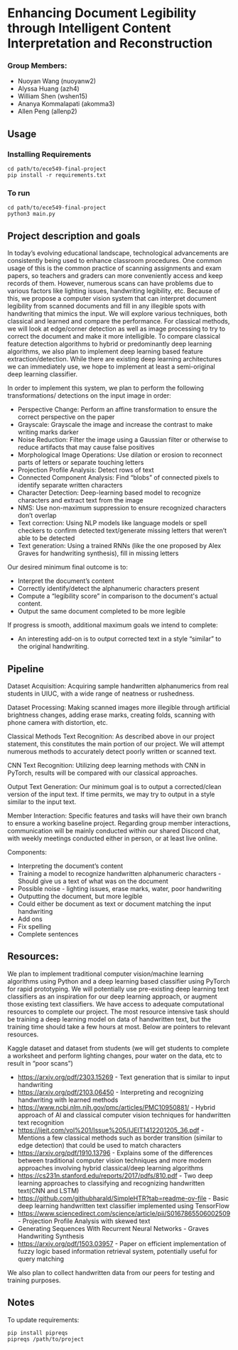 # Enhancing Document Legibility through Intelligent Content Interpretation and Reconstruction
### Group Members:
- Nuoyan Wang (nuoyanw2)
- Alyssa Huang (azh4)
- William Shen (wshen15)
- Ananya Kommalapati (akomma3)
- Allen Peng (allenp2)

## Usage
### Installing Requirements
```
cd path/to/ece549-final-project
pip install -r requirements.txt
```

### To run
```
cd path/to/ece549-final-project
python3 main.py
```

## Project description and goals
In today’s evolving educational landscape, technological advancements are consistently being used to enhance classroom procedures. One common usage of this is the common practice of scanning assignments and exam papers, so teachers and graders can more conveniently access and keep records of them. However, numerous scans can have problems due to various factors like lighting issues, handwriting legibility, etc. Because of this, we propose a computer vision system that can interpret document legibility from scanned documents and fill in any illegible spots with handwriting that mimics the input. We will explore various techniques, both classical and learned and compare the performance. For classical methods, we will look at edge/corner detection as well as image processing to try to correct the document and make it more intelligible. To compare classical feature detection algorithms to hybrid or predominantly deep learning algorithms, we also plan to implement deep learning based feature extraction/detection. While there are existing deep learning architectures we can immediately use, we hope to implement at least a semi-original deep learning classifier.

In order to implement this system, we plan to perform the following transformations/ detections on the input image in order:
- Perspective Change: Perform an affine transformation to ensure the correct perspective on the paper
- Grayscale: Grayscale the image and increase the contrast to make writing marks darker
- Noise Reduction: Filter the image using a Gaussian filter or otherwise to reduce artifacts that may cause false positives
- Morphological Image Operations: Use dilation or erosion to reconnect parts of letters or separate touching letters
- Projection Profile Analysis: Detect rows of text
- Connected Component Analysis: Find “blobs” of connected pixels to identify separate written characters
- Character Detection: Deep-learning based model to recognize characters and extract text from the image
- NMS: Use non-maximum suppression to ensure recognized characters don’t overlap
- Text correction: Using NLP models like language models or spell checkers to confirm detected text/generate missing letters that weren’t able to be detected 
- Text generation: Using a trained RNNs (like the one proposed by Alex Graves for handwriting synthesis), fill in missing letters


Our desired minimum final outcome is to:
- Interpret the document’s content
- Correctly identify/detect the alphanumeric characters present
- Compute a “legibility score” in comparison to the document's actual content.
- Output the same document completed to be more legible

If progress is smooth, additional maximum goals we intend to complete:
- An interesting add-on is to output corrected text in a style “similar” to the original handwriting. 

## Pipeline

Dataset Acquisition: Acquiring sample handwritten alphanumerics from real students in UIUC, with a wide range of neatness or rushedness. 

Dataset Processing: Making scanned images more illegible through artificial brightness changes, adding erase marks, creating folds, scanning with phone camera with distortion, etc.

Classical Methods Text Recognition: As described above in our project statement, this constitutes the main portion of our project. We will attempt numerous methods to accurately detect poorly written or scanned text.

CNN Text Recognition: Utilizing deep learning methods with CNN in PyTorch, results will be compared with our classical approaches. 

Output Text Generation: Our minimum goal is to output a corrected/clean version of the input text. If time permits, we may try to output in a style similar to the input text.

Member Interaction:
Specific features and tasks will have their own branch to ensure a working baseline project. Regarding group member interactions, communication will be mainly conducted within our shared Discord chat, with weekly meetings conducted either in person, or at least live online.

Components:
- Interpreting the document’s content
- Training a model to recognize handwritten alphanumeric characters - Should give us a text of what was on the document
- Possible noise - lighting issues, erase marks, water, poor handwriting
- Outputting the document, but more legible
- Could either be document as text or document matching the input handwriting
- Add ons
- Fix spelling
- Complete sentences

## Resources:

We plan to implement traditional computer vision/machine learning algorithms using Python and a deep learning based classifier using PyTorch for rapid prototyping. We will potentially use pre-existing deep learning text classifiers as an inspiration for our deep learning approach, or augment those existing text classifiers. We have access to adequate computational resources to complete our project. The most resource intensive task should be training a deep learning model on data of handwritten text, but the training time should take a few hours at most. Below are pointers to relevant resources.

Kaggle dataset and dataset from students (we will get students to complete a worksheet and perform lighting changes, pour water on the data, etc to result in “poor scans”)
- https://arxiv.org/pdf/2303.15269 - Text generation that is similar to input handwriting
- https://arxiv.org/pdf/2103.06450 - Interpreting and recognizing handwriting with learned methods
- https://www.ncbi.nlm.nih.gov/pmc/articles/PMC10950881/ - Hybrid approach of AI and classical computer vision techniques for handwritten text recognition
- https://ijeit.com/vol%201/Issue%205/IJEIT1412201205_36.pdf - Mentions a few classical methods such as border transition (similar to edge detection) that could be used to match characters
- https://arxiv.org/pdf/1910.13796 - Explains some of the differences between traditional computer vision techniques and more modern approaches involving hybrid classical/deep learning algorithms
- https://cs231n.stanford.edu/reports/2017/pdfs/810.pdf - Two deep learning approaches to classifying and recognizing handwritten text(CNN and LSTM)
- https://github.com/githubharald/SimpleHTR?tab=readme-ov-file - Basic deep learning handwritten text classifier implemented using TensorFlow
- https://www.sciencedirect.com/science/article/pii/S0167865506002509 - Projection Profile Analysis with skewed text
- Generating Sequences With Recurrent Neural Networks - Graves Handwriting Synthesis
- https://arxiv.org/pdf/1503.03957 - Paper on efficient implementation of fuzzy logic based information retrieval system, potentially useful for query matching

We also plan to collect handwritten data from our peers for testing and training purposes.


## Notes
To update requirements:
```
pip install pipreqs
pipreqs /path/to/project
```